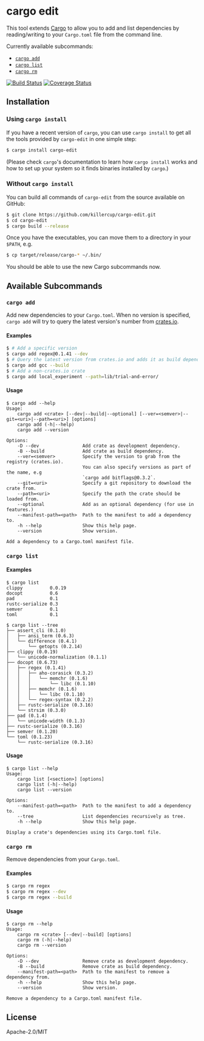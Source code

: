 # cargo edit

This tool extends [Cargo](http://doc.crates.io/) to allow you to add and list dependencies by reading/writing to your `Cargo.toml` file from the command line.

Currently available subcommands:

- [`cargo add`](#cargo-add)
- [`cargo list`](#cargo-list)
- [`cargo rm`](#cargo-rm)

[![Build Status](https://travis-ci.org/killercup/cargo-edit.svg?branch=master)](https://travis-ci.org/killercup/cargo-edit)
[![Coverage Status](https://coveralls.io/repos/killercup/cargo-edit/badge.svg?branch=master&service=github)](https://coveralls.io/github/killercup/cargo-edit?branch=master)


## Installation

### Using `cargo install`

If you have a recent version of `cargo`, you can use `cargo install` to get all the tools provided by `cargo-edit` in one simple step:

```sh
$ cargo install cargo-edit
```

(Please check `cargo`'s documentation to learn how `cargo install` works and how to set up your system so it finds binaries installed by `cargo`.)

### Without `cargo install`

You can build all commands of `cargo-edit` from the source available on GitHub:

```sh
$ git clone https://github.com/killercup/cargo-edit.git
$ cd cargo-edit
$ cargo build --release
```

Once you have the executables, you can move them to a directory in your `$PATH`, e.g.

```sh
$ cp target/release/cargo-* ~/.bin/
```

You should be able to use the new Cargo subcommands now.

## Available Subcommands

### `cargo add`

Add new dependencies to your `Cargo.toml`. When no version is specified, `cargo add` will try to query the latest version's number from [crates.io](https://crates.io).

#### Examples

```sh
$ # Add a specific version
$ cargo add regex@0.1.41 --dev
$ # Query the latest version from crates.io and adds it as build dependency
$ cargo add gcc --build
$ # Add a non-crates.io crate
$ cargo add local_experiment --path=lib/trial-and-error/
```

#### Usage

```plain
$ cargo add --help
Usage:
    cargo add <crate> [--dev|--build|--optional] [--ver=<semver>|--git=<uri>|--path=<uri>] [options]
    cargo add (-h|--help)
    cargo add --version

Options:
    -D --dev                Add crate as development dependency.
    -B --build              Add crate as build dependency.
    --ver=<semver>          Specify the version to grab from the registry (crates.io).
                            You can also specify versions as part of the name, e.g
                            `cargo add bitflags@0.3.2`.
    --git=<uri>             Specify a git repository to download the crate from.
    --path=<uri>            Specify the path the crate should be loaded from.
    --optional              Add as an optional dependency (for use in features.)
    --manifest-path=<path>  Path to the manifest to add a dependency to.
    -h --help               Show this help page.
    --version               Show version.

Add a dependency to a Cargo.toml manifest file.
```

### `cargo list`

#### Examples

```plain
$ cargo list
clippy          0.0.19
docopt          0.6
pad             0.1
rustc-serialize 0.3
semver          0.1
toml            0.1
```

```plain
$ cargo list --tree
├── assert_cli (0.1.0)
│   ├── ansi_term (0.6.3)
│   └── difference (0.4.1)
│       └── getopts (0.2.14)
├── clippy (0.0.19)
│   └── unicode-normalization (0.1.1)
├── docopt (0.6.73)
│   ├── regex (0.1.41)
│   │   ├── aho-corasick (0.3.2)
│   │   │   └── memchr (0.1.6)
│   │   │       └── libc (0.1.10)
│   │   ├── memchr (0.1.6)
│   │   │   └── libc (0.1.10)
│   │   └── regex-syntax (0.2.2)
│   ├── rustc-serialize (0.3.16)
│   └── strsim (0.3.0)
├── pad (0.1.4)
│   └── unicode-width (0.1.3)
├── rustc-serialize (0.3.16)
├── semver (0.1.20)
└── toml (0.1.23)
    └── rustc-serialize (0.3.16)
```

#### Usage

```plain
$ cargo list --help
Usage:
    cargo list [<section>] [options]
    cargo list (-h|--help)
    cargo list --version

Options:
    --manifest-path=<path>  Path to the manifest to add a dependency to.
    --tree                  List dependencies recursively as tree.
    -h --help               Show this help page.

Display a crate's dependencies using its Cargo.toml file.
```

### `cargo rm`

Remove dependencies from your `Cargo.toml`.

#### Examples

```sh
$ cargo rm regex
$ cargo rm regex --dev
$ cargo rm regex --build
```

#### Usage

```plain
$ cargo rm --help
Usage:
    cargo rm <crate> [--dev|--build] [options]
    cargo rm (-h|--help)
    cargo rm --version

Options:
    -D --dev                Remove crate as development dependency.
    -B --build              Remove crate as build dependency.
    --manifest-path=<path>  Path to the manifest to remove a dependency from.
    -h --help               Show this help page.
    --version               Show version.

Remove a dependency to a Cargo.toml manifest file.
```

## License

Apache-2.0/MIT
